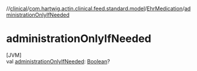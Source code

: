 //[clinical](../../../index.md)/[com.hartwig.actin.clinical.feed.standard.model](../index.md)/[EhrMedication](index.md)/[administrationOnlyIfNeeded](administration-only-if-needed.md)

# administrationOnlyIfNeeded

[JVM]\
val [administrationOnlyIfNeeded](administration-only-if-needed.md): [Boolean](https://kotlinlang.org/api/latest/jvm/stdlib/kotlin/-boolean/index.html)?
